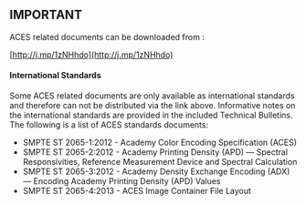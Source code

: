 ## IMPORTANT ##
 
ACES related documents can be downloaded from :

[http://j.mp/1zNHhdo](http://j.mp/1zNHhdo)

#### International Standards ####

Some ACES related documents are only available as international standards and therefore can not be distributed via the link above. Informative notes on the international standards are provided in the included Technical Bulletins. The following is a list of ACES standards documents:

* SMPTE ST 2065-1:2012 - Academy Color Encoding Specification (ACES)
* SMPTE ST 2065-2:2012 - Academy Printing Density (APD) — Spectral Responsivities, Reference Measurement Device and Spectral Calculation 
* SMPTE ST 2065-3:2012 - Academy Density Exchange Encoding (ADX) — Encoding Academy Printing Density (APD) Values
* SMPTE ST 2065-4:2013 - ACES Image Container File Layout